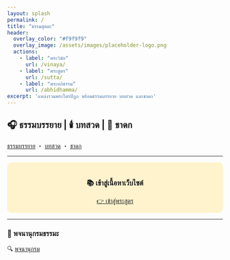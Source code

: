 ```yaml
---
layout: splash
permalink: /
title: "ธรรมสุตตะ"
header:
  overlay_color: "#f9f9f9"
  overlay_image: /assets/images/placeholder-logo.png
  actions:
    - label: "พระวินัย"
      url: /vinaya/
    - label: "พระสูตร"
      url: /sutta/
    - label: "พระอภิธรรม"
      url: /abhidhamma/
excerpt: 'แหล่งรวมพระไตรปิฎก พร้อมธรรมบรรยาย บทสวด และชาดก'
---
```


## 🎧 ธรรมบรรยาย | 🕯️ บทสวด | 🐘 ชาดก  
[ธรรมบรรยาย](/audio/) ・ [บทสวด](/chanting/) ・ [ชาดก](/jataka/)

---

<div style="background: #fff3cd; padding: 1em; border-radius: 10px; text-align: center;">
  <h3>📚 เข้าสู่เนื้อหาเว็บไซต์</h3>
  <a class="btn btn--primary" href="/sutta/">👉 เข้าสู่พระสูตร</a>
</div>

---

### 📖 พจนานุกรมธรรมะ  
🔍 [พจนานุกรม](/dictionary/)
